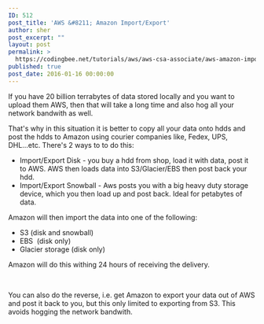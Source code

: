 ```yaml
---
ID: 512
post_title: 'AWS &#8211; Amazon Import/Export'
author: sher
post_excerpt: ""
layout: post
permalink: >
  https://codingbee.net/tutorials/aws/aws-csa-associate/aws-amazon-importexport
published: true
post_date: 2016-01-16 00:00:00
---
```

If you have 20 billion terrabytes of data stored locally and you want to upload them AWS, then that will take a long time and also hog all your network bandwith as well.

That's why in this situation it is better to copy all your data onto hdds and post the hdds to Amazon using courier companies like, Fedex, UPS, DHL...etc. There's 2 ways to to do this:
<ul>
 	<li>Import/Export Disk - you buy a hdd from shop, load it with data, post it to AWS. AWS then loads data into S3/Glacier/EBS then post back your hdd.</li>
 	<li>Import/Export Snowball - Aws posts you with a big heavy duty storage device, which you then load up and post back. Ideal for petabytes of data.</li>
</ul>
Amazon will then import the data into one of the following:
<ul>
 	<li>S3 (disk and snowball)</li>
 	<li>EBS   (disk only)</li>
 	<li>Glacier storage (disk only)</li>
</ul>
Amazon will do this withing 24 hours of receiving the delivery.

&nbsp;

You can also do the reverse, i.e. get Amazon to export your data out of AWS and post it back to you, but this only limited to exporting from S3. This avoids hogging the network bandwith.

&nbsp;

&nbsp;

&nbsp;

&nbsp;

&nbsp;

&nbsp;

&nbsp;

&nbsp;

&nbsp;